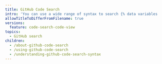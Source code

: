 ```yaml
---
title: GitHub Code Search
intro: 'You can use a wide range of syntax to search {% data variables.product.product_name %}. You can adjust the scope of your search, build and troubleshoot queries, and narrow down search results with qualifiers.'
allowTitleToDifferFromFilename: true
versions:
  feature: code-search-code-view
topics:
  - GitHub search
children:
  - /about-github-code-search
  - /using-github-code-search
  - /understanding-github-code-search-syntax
---
```

